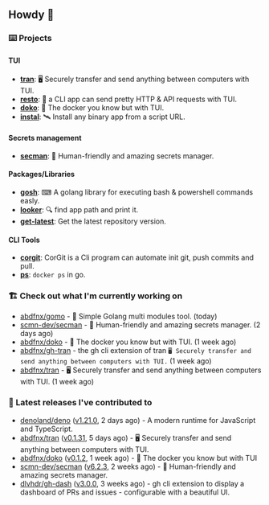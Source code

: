 ## Howdy 👋

### ⌨️ Projects

#### TUI

- [**tran**](https://github.com/abdfnx/tran): 🖥 Securely transfer and send anything between computers with TUI.
- [**resto**](https://github.com/abdfnx/resto): 🔗 a CLI app can send pretty HTTP & API requests with TUI.
- [**doko**](https://github.com/abdfnx/doko): 🐳 The docker you know but with TUI.
- [**instal**](https://github.com/abdfnx/instal): 🛰️ Install any binary app from a script URL.

#### Secrets management

- [**secman**](https://github.com/scmn-dev/secman): 👊 Human-friendly and amazing secrets manager.

#### Packages/Libraries

- [**gosh**](https://github.com/abdfnx/gosh): ⌨ A golang library for executing bash & powershell commands easly.
- [**looker**](https://github.com/abdfnx/looker): 🔍 find app path and print it.
- [**get-latest**](https://github.com/scmn-dev/get-latest): Get the latest repository version.

#### CLI Tools

- [**corgit**](https://github.com/abdfnx/corgit): CorGit is a Cli program can automate init git, push commits and pull.
- [**ps**](https://github.com/scmn-dev/ps): `docker ps` in go.

### 🏗️ Check out what I'm currently working on


- [abdfnx/gomo](https://github.com/abdfnx/gomo) - 📐 Simple Golang multi modules tool. (today)
- [scmn-dev/secman](https://github.com/scmn-dev/secman) - 👊 Human-friendly and amazing secrets manager. (2 days ago)
- [abdfnx/doko](https://github.com/abdfnx/doko) - 🐳 The docker you know but with TUI. (1 week ago)
- [abdfnx/gh-tran](https://github.com/abdfnx/gh-tran) - the gh cli extension of tran `🖥 Securely transfer and send anything between computers with TUI.` (1 week ago)
- [abdfnx/tran](https://github.com/abdfnx/tran) - 🖥 Securely transfer and send anything between computers with TUI. (1 week ago)

### 🔭 Latest releases I've contributed to

- [denoland/deno](https://github.com/denoland/deno) ([v1.21.0](https://github.com/denoland/deno/releases/tag/v1.21.0), 2 days ago) - A modern runtime for JavaScript and TypeScript.
- [abdfnx/tran](https://github.com/abdfnx/tran) ([v0.1.31](https://github.com/abdfnx/tran/releases/tag/v0.1.31), 5 days ago) - 🖥 Securely transfer and send anything between computers with TUI.
- [abdfnx/doko](https://github.com/abdfnx/doko) ([v0.1.2](https://github.com/abdfnx/doko/releases/tag/v0.1.2), 1 week ago) - 🐳 The docker you know but with TUI
- [scmn-dev/secman](https://github.com/scmn-dev/secman) ([v6.2.3](https://github.com/scmn-dev/secman/releases/tag/v6.2.3), 2 weeks ago) - 👊 Human-friendly and amazing secrets manager.
- [dlvhdr/gh-dash](https://github.com/dlvhdr/gh-dash) ([v3.0.0](https://github.com/dlvhdr/gh-dash/releases/tag/v3.0.0), 3 weeks ago) - gh cli extension to display a dashboard of PRs and issues - configurable with a beautiful UI.
